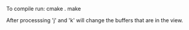 To compile run:
cmake .
make

After processsing 'j' and 'k' will change the buffers that are in the view.
